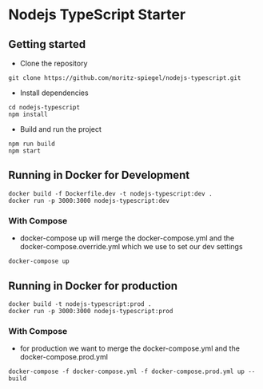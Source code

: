 # Nodejs TypeScript Starter

## Getting started
- Clone the repository
```
git clone https://github.com/moritz-spiegel/nodejs-typescript.git
```
- Install dependencies
```
cd nodejs-typescript
npm install
```
- Build and run the project
```
npm run build
npm start
```
## Running in Docker for Development
```
docker build -f Dockerfile.dev -t nodejs-typescript:dev .
docker run -p 3000:3000 nodejs-typescript:dev
```
### With Compose
- docker-compose up will merge the docker-compose.yml and the docker-compose.override.yml which we use to set our dev settings
```
docker-compose up
```
## Running in Docker for production
```
docker build -t nodejs-typescript:prod .
docker run -p 3000:3000 nodejs-typescript:prod
```
### With Compose
- for production we want to merge the docker-compose.yml and the docker-compose.prod.yml
```
docker-compose -f docker-compose.yml -f docker-compose.prod.yml up --build
```